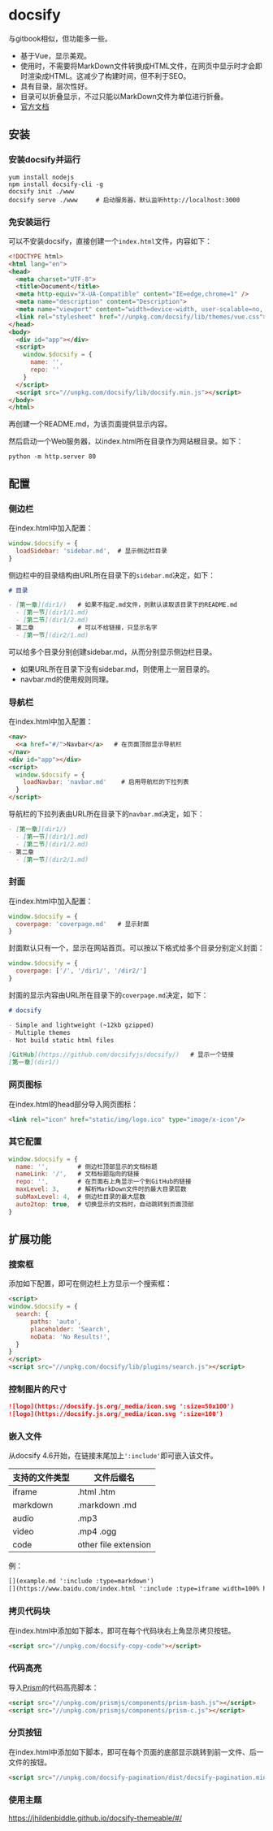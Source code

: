 # docsify

与gitbook相似，但功能多一些。
- 基于Vue，显示美观。
- 使用时，不需要将MarkDown文件转换成HTML文件，在网页中显示时才会即时渲染成HTML。这减少了构建时间，但不利于SEO。
- 具有目录，层次性好。
- 目录可以折叠显示，不过只能以MarkDown文件为单位进行折叠。
- [官方文档](https://docsify.js.org/#/zh-cn/)

## 安装

### 安装docsify并运行

```shell
yum install nodejs
npm install docsify-cli -g
docsify init ./www
docsify serve ./www     # 启动服务器，默认监听http://localhost:3000
```

### 免安装运行

可以不安装docsify，直接创建一个`index.html`文件，内容如下：

```html
<!DOCTYPE html>
<html lang="en">
<head>
  <meta charset="UTF-8">
  <title>Document</title>
  <meta http-equiv="X-UA-Compatible" content="IE=edge,chrome=1" />
  <meta name="description" content="Description">
  <meta name="viewport" content="width=device-width, user-scalable=no, initial-scale=1.0, maximum-scale=1.0, minimum-scale=1.0">
  <link rel="stylesheet" href="//unpkg.com/docsify/lib/themes/vue.css">
</head>
<body>
  <div id="app"></div>
  <script>
    window.$docsify = {
      name: '',
      repo: ''
    }
  </script>
  <script src="//unpkg.com/docsify/lib/docsify.min.js"></script>
</body>
</html>
```

再创建一个README.md，为该页面提供显示内容。

然后启动一个Web服务器，以index.html所在目录作为网站根目录。如下：

    python -m http.server 80

## 配置

### 侧边栏

在index.html中加入配置：

```js
window.$docsify = {
  loadSidebar: 'sidebar.md',  # 显示侧边栏目录
}
```

侧边栏中的目录结构由URL所在目录下的`sidebar.md`决定，如下：

```markdown
# 目录

- [第一章](dir1/)   # 如果不指定.md文件，则默认读取该目录下的README.md
  - [第一节](dir1/1.md)
  - [第二节](dir1/2.md)
- 第二章            # 可以不给链接，只显示名字
  - [第一节](dir2/1.md)
```

可以给多个目录分别创建sidebar.md，从而分别显示侧边栏目录。
- 如果URL所在目录下没有sidebar.md，则使用上一层目录的。
- navbar.md的使用规则同理。

### 导航栏

在index.html中加入配置：

```html
<nav>
  <<a href="#/">Navbar</a>   # 在页面顶部显示导航栏
</nav>
<div id="app"></div>
<script>
  window.$docsify = {
    loadNavbar: 'navbar.md'    # 启用导航栏的下拉列表
  }
</script>
```

导航栏的下拉列表由URL所在目录下的`navbar.md`决定，如下：

```markdown
- [第一章](dir1/)
  - [第一节](dir1/1.md)
  - [第二节](dir1/2.md)
- 第二章
  - [第一节](dir2/1.md)
```

### 封面

在index.html中加入配置：

```js
window.$docsify = {
  coverpage: 'coverpage.md'   # 显示封面
}
```

封面默认只有一个，显示在网站首页。可以按以下格式给多个目录分别定义封面：

```js
window.$docsify = {
  coverpage: ['/', '/dir1/', '/dir2/']
}
```

封面的显示内容由URL所在目录下的`coverpage.md`决定，如下：

```markdown
# docsify

- Simple and lightweight (~12kb gzipped)
- Multiple themes
- Not build static html files

[GitHub](https://github.com/docsifyjs/docsify/)   # 显示一个链接
[第一章](dir1/)
```

### 网页图标

在index.html的head部分导入网页图标：

```html
<link rel="icon" href="static/img/logo.ico" type="image/x-icon"/>
```

### 其它配置

```js
window.$docsify = {
  name: '',        # 侧边栏顶部显示的文档标题
  nameLink: '/',   # 文档标题指向的链接
  repo: '',        # 在页面右上角显示一个到GitHub的链接
  maxLevel: 3,     # 解析MarkDown文件时的最大目录层数
  subMaxLevel: 4,  # 侧边栏目录的最大层数
  auto2top: true,  # 切换显示的文档时，自动跳转到页面顶部
}
```

## 扩展功能

### 搜索框

添加如下配置，即可在侧边栏上方显示一个搜索框：

```html
<script>
window.$docsify = {
  search: {
      paths: 'auto',
      placeholder: 'Search',
      noData: 'No Results!',
  }
}
</script>
<script src="//unpkg.com/docsify/lib/plugins/search.js"></script>
```

### 控制图片的尺寸

```markdown
![logo](https://docsify.js.org/_media/icon.svg ':size=50x100')
![logo](https://docsify.js.org/_media/icon.svg ':size=100')
```

### 嵌入文件

从docsify 4.6开始，在链接末尾加上`':include'`即可嵌入该文件。

支持的文件类型|文件后缀名
-|-
iframe  |.html .htm
markdown|.markdown .md
audio   |.mp3
video   |.mp4 .ogg
code    |other file extension

例：

```markdown
[](example.md ':include :type=markdown')
[](https://www.baidu.com/index.html ':include :type=iframe width=100% height=400px')
```

### 拷贝代码块

在index.html中添加如下脚本，即可在每个代码块右上角显示拷贝按钮。

```markdown
<script src="//unpkg.com/docsify-copy-code"></script>
```

### 代码高亮

导入[Prism](https://prismjs.com/)的代码高亮脚本：

```html
<script src="//unpkg.com/prismjs/components/prism-bash.js"></script>
<script src="//unpkg.com/prismjs/components/prism-c.js"></script>
```

### 分页按钮

在index.html中添加如下脚本，即可在每个页面的底部显示跳转到前一文件、后一文件的按钮。

```markdown
<script src="//unpkg.com/docsify-pagination/dist/docsify-pagination.min.js"></script>
```

### 使用主题

<https://jhildenbiddle.github.io/docsify-themeable/#/>

